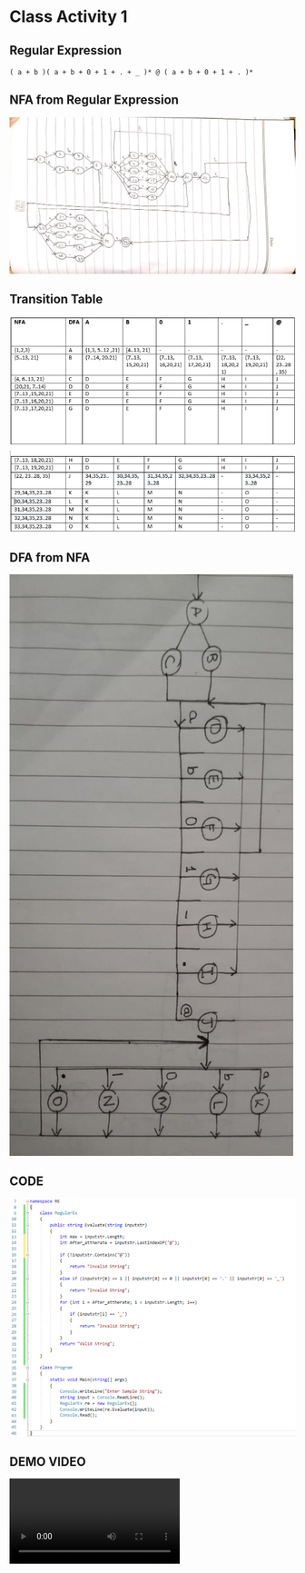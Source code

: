 # Class Activity 1

## Regular Expression
```
( a + b )( a + b + 0 + 1 + . + _ )* @ ( a + b + 0 + 1 + . )*
```
## NFA from Regular Expression

![](NFA.jpeg)

## Transition Table

![](TransitionTable.png)

## DFA from NFA

![](DFAfromNFA.jpeg)

## CODE

![](CODE.png)

## DEMO VIDEO

![](zoom_0.mp4)


